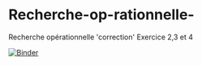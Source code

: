# Recherche-op-rationnelle-
Recherche opérationnelle 'correction' Exercice 2,3 et 4 

[![Binder](https://mybinder.org/badge_logo.svg)](https://mybinder.org/v2/gh/ibtiseam/Recherche-op-rationnelle-/main?filepath=Correction_Ibtissem_et_Amel.ipynb)


